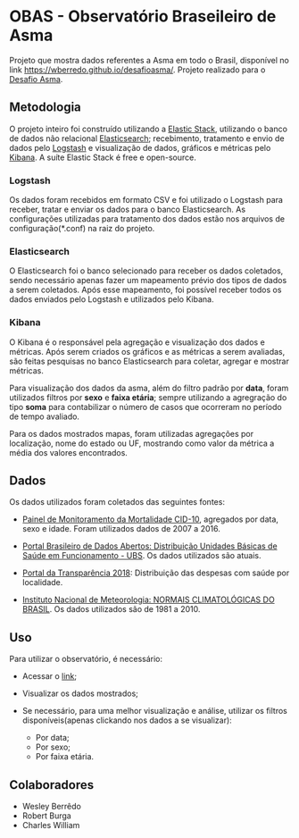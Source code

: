 # OBAS - Observatório Braseileiro de Asma
Projeto que mostra dados referentes a Asma em todo o Brasil, disponível no link https://wberredo.github.io/desafioasma/. Projeto realizado para o [Desafio Asma](https://desafioasmagsk.inovaeinstein.com.br/).

## Metodologia
O projeto inteiro foi construído utilizando a [Elastic Stack](https://www.elastic.co/pt/products/), utilizando o banco de dados não relacional [Elasticsearch](https://www.elastic.co/pt/products/elasticsearch); recebimento, tratamento e envio de dados pelo [Logstash](https://www.elastic.co/pt/products/logstash) e visualização de dados, gráficos e métricas pelo [Kibana](https://www.elastic.co/pt/products/kibana). A suíte Elastic Stack é free e open-source.

### Logstash
Os dados foram recebidos em formato CSV e foi utilizado o Logstash para receber, tratar e enviar os dados para o banco Elasticsearch.
As configurações utilizadas para tratamento dos dados estão nos arquivos de configuração(*.conf) na raiz do projeto.

### Elasticsearch
O Elasticsearch foi o banco selecionado para receber os dados coletados, sendo necessário apenas fazer um mapeamento prévio dos tipos de dados a serem coletados. Após esse mapeamento, foi possível receber todos os dados enviados pelo Logstash e utilizados pelo Kibana.

### Kibana
O Kibana é o responsável pela agregação e visualização dos dados e métricas. Após serem criados os gráficos e as métricas a serem avaliadas, são feitas pesquisas no banco Elasticsearch para coletar, agregar e mostrar métricas.

Para visualização dos dados da asma, além do filtro padrão por **data**, foram utilizados filtros por **sexo** e **faixa etária**; sempre utilizando a agregração do tipo **soma** para contabilizar o número de casos que ocorreram no período de tempo avaliado.

Para os dados mostrados mapas, foram utilizadas agregações por localização, nome do estado ou UF, mostrando como valor da métrica a média dos valores encontrados.

## Dados

Os dados utilizados foram coletados das seguintes fontes:
  * [Painel de Monitoramento da Mortalidade CID-10](http://svs.aids.gov.br/dantps/centrais-de-conteudos/paineis-de-monitoramento/mortalidade/cid10), agregados por data, sexo e idade. Foram utilizados dados de 2007 a 2016.
  
  * [Portal Brasileiro de Dados Abertos: Distribuição Unidades Básicas de Saúde em Funcionamento - UBS](http://dados.gov.br/dataset/ubs_funcionamento). Os dados utilizados são atuais.

  * [Portal da Transparência 2018](http://www.portaltransparencia.gov.br/funcoes/10-saude?ano=2018): Distribuição das despesas com saúde por localidade.

  * [Instituto Nacional de Meteorologia: NORMAIS CLIMATOLÓGICAS DO BRASIL](http://www.inmet.gov.br/portal/index.php?r=clima/normaisClimatologicas). Os dados utilizados são de 1981 a 2010.

## Uso
Para utilizar o observatório, é necessário:
* Acessar o [link](https://wberredo.github.io/desafioasma/);

* Visualizar os dados mostrados;

* Se necessário, para uma melhor visualização e análise, utilizar os filtros disponíveis(apenas clickando nos dados a se visualizar):

  * Por data;
  * Por sexo;
  * Por faixa etária.

## Colaboradores
* Wesley Berrêdo
* Robert Burga
* Charles William

